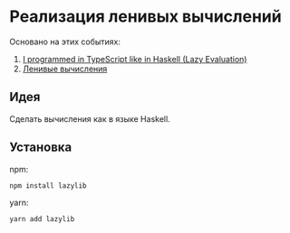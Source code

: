 # Реализация ленивых вычислений

Основано на этих событиях:

1. [I programmed in TypeScript like in Haskell (Lazy Evaluation)](https://www.youtube.com/watch?v=E5yAoMaVCp0)
2. [Ленивые вычисления](https://ru.wikipedia.org/wiki/%D0%9B%D0%B5%D0%BD%D0%B8%D0%B2%D1%8B%D0%B5_%D0%B2%D1%8B%D1%87%D0%B8%D1%81%D0%BB%D0%B5%D0%BD%D0%B8%D1%8F)

## Идея

Сделать вычисления как в языке Haskell.

## Установка

npm:

```sh
npm install lazylib
```

yarn:

```sh
yarn add lazylib
```
